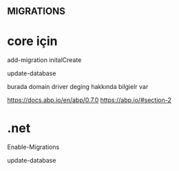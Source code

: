 ﻿
## MIGRATIONS

# core  için 

add-migration initalCreate

update-database

burada domain driver deging hakkında bilgielr var 

https://docs.abp.io/en/abp/0.7.0
https://abp.io/#section-2 


# .net 

Enable-Migrations

update-database